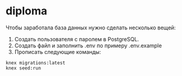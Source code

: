# diploma

Чтобы заработала база данных нужно сделать несколько вещей:

1. Создать пользователя с паролем в PostgreSQL.
2. Создать файл и заполнить .env по примеру .env.example
3. Прописать следующие команды:

```
knex migrations:latest
knex seed:run
```

